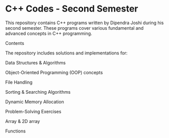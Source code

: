 # C++ Codes - Second Semester

This repository contains C++ programs written by Dipendra Joshi during his second semester. These programs cover various fundamental and advanced concepts in C++ programming.

Contents

The repository includes solutions and implementations for:

Data Structures & Algorithms

Object-Oriented Programming (OOP) concepts

File Handling

Sorting & Searching Algorithms

Dynamic Memory Allocation

Problem-Solving Exercises

Array & 2D array

Functions

